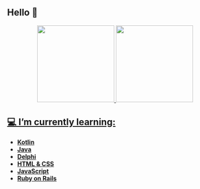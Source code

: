 ## Hello 👋

<!--
**DouglasSRM/DouglasSRM** is a ✨ _special_ ✨ repository because its `README.md` (this file) appears on your GitHub profile.

Here are some ideas to get you started:

- 🔭 I’m currently working on ...
- 🌱 I’m currently learning ...
- 👯 I’m looking to collaborate on ...
- 🤔 I’m looking for help with ...
- 💬 Ask me about ...
- 📫 How to reach me: ...
- 😄 Pronouns: ...
- ⚡ Fun fact: ...
-->
<div align="center">
  <a href="https://github.com/DouglasSRM">
    <img height="180em" src= "https://github-readme-stats.vercel.app/api/top-langs/?username=DouglasSRM&layout=compact&theme=tokyonight"/>
    <img height="180em" src="https://github-readme-stats-sigma-five.vercel.app/api?username=DouglasSRM&show_icons=true&theme=tokyonight&include_all_commits=true&count_private=true"/>
</div>

## 💻 I’m currently learning:
- **Kotlin**
- **Java**
- **Delphi**
- **HTML & CSS**
- **JavaScript**
- **Ruby on Rails**
